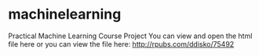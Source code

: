 # machinelearning
Practical Machine Learning Course Project
You can view and open the html file here or you can view the file here:  http://rpubs.com/ddisko/75492
